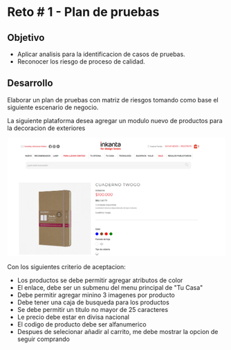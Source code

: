 # Reto # 1 - Plan de pruebas

## Objetivo

* Aplicar analisis para la identificacion de casos de pruebas.
* Reconocer los riesgo de proceso de calidad.

## Desarrollo

Elaborar un plan de pruebas con matriz de riesgos tomando como base el siguiente escenario de negocio.

La siguiente plataforma desea agregar un modulo nuevo de productos para la decoracion de exteriores

 <img src="https://github.com/beduExpert/SW-Testing-Fundamentals-2021/blob/main/Sesion-07/Reto-01/assets/reto_1.png">
 
 Con los siguientes criterio de aceptacion:
 
 - Los productos se debe permitir agregar atributos de color
 - El enlace, debe ser un submenu del menu principal de  "Tu Casa"
 - Debe permitir agregar minino 3 imagenes por producto
 - Debe tener una caja de busqueda para los productos
 -  Se debe permitir un titulo no mayor de 25 caracteres
 -  Le precio debe estar en divisa nacional
 -  El codigo de producto debe ser alfanumerico
 -  Despues de selecionar añadir al carrito, me debe mostrar la opcion de seguir comprando

